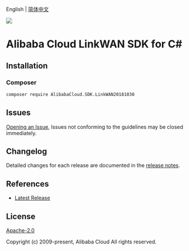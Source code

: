 English | [简体中文](README-CN.md)

![](https://aliyunsdk-pages.alicdn.com/icons/AlibabaCloud.svg)

# Alibaba Cloud LinkWAN SDK for C#

## Installation

### Composer

```bash
composer require AlibabaCloud.SDK.LinkWAN20181030
```

## Issues

[Opening an Issue](https://github.com/aliyun/alibabacloud-csharp-sdk/issues/new), Issues not conforming to the guidelines may be closed immediately.

## Changelog

Detailed changes for each release are documented in the [release notes](./ChangeLog.md).

## References

* [Latest Release](https://github.com/aliyun/alibabacloud-csharp-sdk/)

## License

[Apache-2.0](http://www.apache.org/licenses/LICENSE-2.0)

Copyright (c) 2009-present, Alibaba Cloud All rights reserved.

